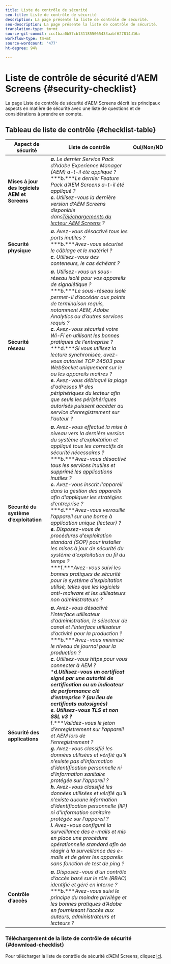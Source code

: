 ```yaml
---
title: Liste de contrôle de sécurité
seo-title: Liste de contrôle de sécurité
description: La page présente la liste de contrôle de sécurité.
seo-description: La page présente la liste de contrôle de sécurité.
translation-type: tm+mt
source-git-commit: ccc1baa0b57cb1311855065433aabf627814d16a
workflow-type: tm+mt
source-wordcount: '477'
ht-degree: 94%

---
```



# Liste de contrôle de sécurité d’AEM Screens {#security-checklist}

La page Liste de contrôle de sécurité d’AEM Screens décrit les principaux aspects en matière de sécurité avec une liste de questions et de considérations à prendre en compte.

## Tableau de liste de contrôle {#checklist-table}

| **Aspect de sécurité** | **Liste de contrôle** | **Oui/Non/ND** |
|---|---|---|
| **Mises à jour des logiciels AEM et Screens** | ***a.*** *Le dernier Service Pack d’Adobe Experience Manager (AEM) a-t-il été appliqué ?* <br>***b.****Le dernier Feature Pack d’AEM Screens a-t-il été appliqué ?*<br>***c.*** *Utilisez-vous la dernière version d’AEM Screens disponible dans[Téléchargements du lecteur AEM Screens](https://download.macromedia.com/screens/) ?* |
| **Sécurité physique** | ***a.*** *Avez-vous désactivé tous les ports inutiles ?* <br>***b.****Avez-vous sécurisé le câblage et le matériel ?*<br>***c.*** *Utilisez-vous des conteneurs, le cas échéant ?* |
| **Sécurité réseau** | ***a.*** *Utilisez-vous un sous-réseau isolé pour vos appareils de signalétique ?* <br>***b.****Le sous-réseau isolé permet-il d’accéder aux points de terminaison requis, notamment AEM, Adobe Analytics ou d’autres services requis ?*<br>***c.*** *Avez-vous sécurisé votre Wi-Fi en utilisant les bonnes pratiques de l’entreprise ?* <br>***d.****Si vous utilisez la lecture synchronisée, avez-vous autorisé TCP 24503 pour WebSocket uniquement sur le ou les appareils maîtres ?*<br>***e.*** *Avez-vous débloqué la plage d&#39;adresses IP des périphériques du lecteur afin que seuls les périphériques autorisés puissent accéder au service d&#39;enregistrement sur l&#39;auteur ?* |
| **Sécurité du système d’exploitation** | ***a.*** *Avez-vous effectué la mise à niveau vers la dernière version du système d’exploitation et appliqué tous les correctifs de sécurité nécessaires ?* <br>***b.****Avez-vous désactivé tous les services inutiles et supprimé les applications inutiles ?*<br>***c.*** *Avez-vous inscrit l’appareil dans la gestion des appareils afin d’appliquer les stratégies d’entreprise ?* <br>***d.****Avez-vous verrouillé l’appareil sur une borne à application unique (lecteur) ?*<br>***e.*** *Disposez-vous de procédures d’exploitation standard (SOP) pour installer les mises à jour de sécurité du système d’exploitation au fil du temps ?*<br>***f.****Avez-vous suivi les bonnes pratiques de sécurité pour le système d’exploitation utilisé, telles que les logiciels anti-malware et les utilisateurs non administrateurs ?* |
| **Sécurité des applications** | ***a.*** *Avez-vous désactivé l’interface utilisateur d’administration, le sélecteur de canal et l’interface utilisateur d’activité pour la production ?* <br>***b.****Avez-vous minimisé le niveau de journal pour la production ?*<br>***c.*** *Utilisez-vous https pour vous connecter à AEM ?* <br>***d.****Utilisez-vous un certificat signé par une autorité de certification ou un indicateur de performance clé d’entreprise ? (au lieu de certificats autosignés)*<br>***e.**** Utilisez-vous TLS et non SSL v3 ?*<br>*** f.****Validez-vous le jeton d’enregistrement sur l’appareil et AEM lors de l’enregistrement ?*<br> ***g.*** *Avez-vous classifié les données utilisées et vérifié qu’il n’existe pas d’information d’identification personnelle ni d’information sanitaire protégée sur l’appareil ?*<br> ***h.*** *Avez-vous classifié les données utilisées et vérifié qu’il n’existe aucune information d’identification personnelle (IIP) ni d’information sanitaire protégée sur l’appareil ?*<br> ***i.*** *Avez-vous configuré la surveillance des e-mails et mis en place une procédure opérationnelle standard afin de réagir à la surveillance des e-mails et de gérer les appareils sans fonction de test de ping ?* |
| **Contrôle d’accès** | ***a.*** *Disposez-vous d’un contrôle d’accès basé sur le rôle (RBAC) identifié et géré en interne ?* <br>***b.****Avez-vous suivi le principe du moindre privilège et les bonnes pratiques d’Adobe en fournissant l’accès aux auteurs, administrateurs et lecteurs ?* |

### Téléchargement de la liste de contrôle de sécurité {#download-checklist}

Pour télécharger la liste de contrôle de sécurité d’AEM Screens, cliquez [ici](/help/user-guide/assets/AEMScreens-SecurityChecklist.pdf).